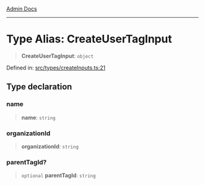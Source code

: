 [Admin Docs](/)

***

# Type Alias: CreateUserTagInput

> **CreateUserTagInput**: `object`

Defined in: [src/types/createInputs.ts:21](https://github.com/PalisadoesFoundation/talawa-admin/blob/main/src/types/createInputs.ts#L21)

## Type declaration

### name

> **name**: `string`

### organizationId

> **organizationId**: `string`

### parentTagId?

> `optional` **parentTagId**: `string`
